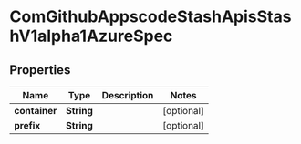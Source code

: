 
# ComGithubAppscodeStashApisStashV1alpha1AzureSpec

## Properties
Name | Type | Description | Notes
------------ | ------------- | ------------- | -------------
**container** | **String** |  |  [optional]
**prefix** | **String** |  |  [optional]



